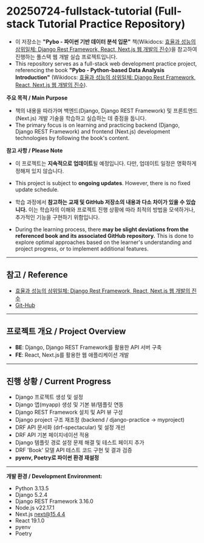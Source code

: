 # 20250724-fullstack-tutorial (Full-stack Tutorial Practice Repository)

- 이 저장소는 **"Pybo - 파이썬 기반 데이터 분석 입문"** 책(Wikidocs: [효율과 성능의 삼위일체: Django Rest Framework, React, Next.js 웹 개발의 진수](https://wikidocs.net/book/9596))을 참고하여 진행하는 풀스택 웹 개발 실습 프로젝트입니다.
- This repository serves as a full-stack web development practice project, referencing the book **"Pybo - Python-based Data Analysis Introduction"** (Wikidocs: [효율과 성능의 삼위일체: Django Rest Framework, React, Next.js 웹 개발의 진수](https://wikidocs.net/book/9596)).

**주요 목적 / Main Purpose**
- 책의 내용을 따라가며 백엔드(Django, Django REST Framework) 및 프론트엔드(Next.js) 개발 기술을 학습하고 실습하는 데 중점을 둡니다.
- The primary focus is on learning and practicing backend (Django, Django REST Framework) and frontend (Next.js) development technologies by following the book's content.

**참고 사항 / Please Note**
* 이 프로젝트는 **지속적으로 업데이트**될 예정입니다. 다만, 업데이트 일정은 명확하게 정해져 있지 않습니다.
* This project is subject to **ongoing updates**. However, there is no fixed update schedule.

* 학습 과정에서 **참고하는 교재 및 GitHub 저장소의 내용과 다소 차이가 있을 수 있습니다.** 이는 학습자의 이해와 프로젝트 진행 상황에 따라 최적의 방법을 모색하거나, 추가적인 기능을 구현하기 위함입니다.
* During the learning process, there **may be slight deviations from the referenced book and its associated GitHub repository.** This is done to explore optimal approaches based on the learner's understanding and project progress, or to implement additional features.

---
## 참고 / Reference
* [효율과 성능의 삼위일체: Django Rest Framework, React, Next.js 웹 개발의 진수](https://wikidocs.net/book/9596)
* [Git-Hub](https://github.com/Eirene-dev/book_trininity)

---
## 프로젝트 개요 / Project Overview
* **BE**: Django, Django REST Framework를 활용한 API 서버 구축
* **FE**: React, Next.js를 활용한 웹 애플리케이션 개발

---
## 진행 상황 / Current Progress
-   Django 프로젝트 생성 및 설정
-   Django 앱(myapp) 생성 및 기본 뷰/템플릿 연동
-   Django REST Framework 설치 및 API 뷰 구성
-   Django project 구조 재조정 (backend / django-practice -> myproject)
-   DRF API 문서화 (drf-spectacular) 및 설정 개선
-   DRF API 기본 페이지네이션 적용
-   Django 템플릿 경로 설정 문제 해결 및 테스트 페이지 추가
-   DRF 'Book' 모델 API 테스트 코드 구현 및 결과 검증
-   **pyenv, Poetry로 파이썬 환경 재설정**

---
**개발 환경 / Development Environment:**
-   Python 3.13.5
-   Django 5.2.4
-   Django REST Framework 3.16.0
-   Node.js v22.17.1
-   Next.js next@15.4.4
-   React 19.1.0
-   pyenv
-   Poetry